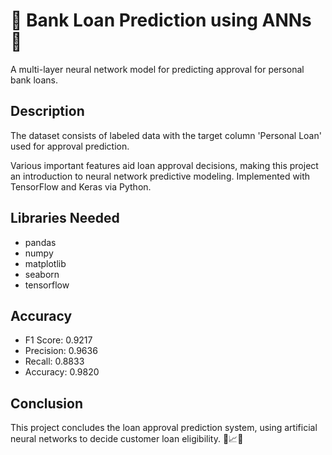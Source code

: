 # 🏦 Bank Loan Prediction using ANNs 🧠

A multi-layer neural network model for predicting approval for personal bank loans.

## Description
The dataset consists of labeled data with the target column 'Personal Loan' used for approval prediction.

Various important features aid loan approval decisions, making this project an introduction to neural network predictive modeling. Implemented with TensorFlow and Keras via Python.

## Libraries Needed
* pandas
* numpy
* matplotlib
* seaborn
* tensorflow

## Accuracy
- F1 Score: 0.9217
- Precision: 0.9636
- Recall: 0.8833
- Accuracy: 0.9820

## Conclusion
This project concludes the loan approval prediction system, using artificial neural networks to decide customer loan eligibility. 🚀📈💼
